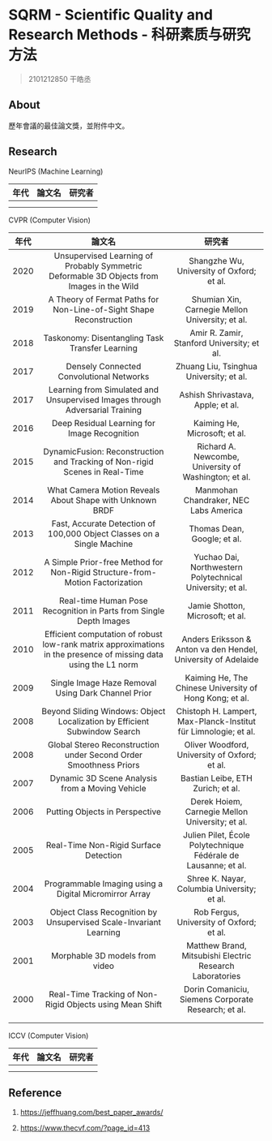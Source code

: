 # SQRM - Scientific Quality and Research Methods - 科研素质与研究方法

> 2101212850 干皓丞

## About

歷年會議的最佳論文獎，並附件中文。

## Research

NeurIPS (Machine Learning)

| 年代 | 論文名 | 研究者 | 
| :----: | :----: | :----: | 
|  |  |  |
|  |  |  |

CVPR (Computer Vision)

| 年代 | 論文名 | 研究者 | 
| :----: | :----: | :----: | 
| 2020 | Unsupervised Learning of Probably Symmetric Deformable 3D Objects from Images in the Wild | Shangzhe Wu, University of Oxford; et al. |
| 2019 | A Theory of Fermat Paths for Non-Line-of-Sight Shape Reconstruction | Shumian Xin, Carnegie Mellon University; et al. |
| 2018 | Taskonomy: Disentangling Task Transfer Learning | Amir R. Zamir, Stanford University; et al. |
| 2017 | Densely Connected Convolutional Networks | Zhuang Liu, Tsinghua University; et al. |
| 2017 | Learning from Simulated and Unsupervised Images through Adversarial Training | Ashish Shrivastava, Apple; et al. |
| 2016 | Deep Residual Learning for Image Recognition | Kaiming He, Microsoft; et al. |
| 2015 | DynamicFusion: Reconstruction and Tracking of Non-rigid Scenes in Real-Time | Richard A. Newcombe, University of Washington; et al. |
| 2014 | What Camera Motion Reveals About Shape with Unknown BRDF | Manmohan Chandraker, NEC Labs America |
| 2013 | Fast, Accurate Detection of 100,000 Object Classes on a Single Machine | Thomas Dean, Google; et al. |
| 2012 | A Simple Prior-free Method for Non-Rigid Structure-from-Motion Factorization | Yuchao Dai, Northwestern Polytechnical University; et al. |
| 2011 | Real-time Human Pose Recognition in Parts from Single Depth Images | Jamie Shotton, Microsoft; et al. |
| 2010 | Efficient computation of robust low-rank matrix approximations in the presence of missing data using the L1 norm | Anders Eriksson & Anton va den Hendel, University of Adelaide |
| 2009 | Single Image Haze Removal Using Dark Channel Prior | Kaiming He, The Chinese University of Hong Kong; et al. |
| 2008 | Beyond Sliding Windows: Object Localization by Efficient Subwindow Search | Chistoph H. Lampert, Max-Planck-Institut für Limnologie; et al. |
| 2008 | Global Stereo Reconstruction under Second Order Smoothness Priors | Oliver Woodford, University of Oxford; et al. |
| 2007 | Dynamic 3D Scene Analysis from a Moving Vehicle | Bastian Leibe, ETH Zurich; et al. |
| 2006 | Putting Objects in Perspective | Derek Hoiem, Carnegie Mellon University; et al. |
| 2005 | Real-Time Non-Rigid Surface Detection | Julien Pilet, École Polytechnique Fédérale de Lausanne; et al. |
| 2004 | Programmable Imaging using a Digital Micromirror Array | Shree K. Nayar, Columbia University; et al. |
| 2003 | Object Class Recognition by Unsupervised Scale-Invariant Learning | Rob Fergus, University of Oxford; et al. |
| 2001 | Morphable 3D models from video | Matthew Brand, Mitsubishi Electric Research Laboratories |
| 2000 | Real-Time Tracking of Non-Rigid Objects using Mean Shift | Dorin Comaniciu, Siemens Corporate Research; et al. |
|  |  |  |
|  |  |  |

	
		
		
	
		
		
		
		
		
		
		
ICCV (Computer Vision)

| 年代 | 論文名 | 研究者 | 
| :----: | :----: | :----: | 
|  |  |  |
|  |  |  |


## Reference

1. https://jeffhuang.com/best_paper_awards/

2. https://www.thecvf.com/?page_id=413

